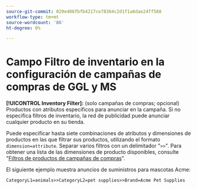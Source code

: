```yaml
---
source-git-commit: 029e406fbfb4217ce78364c2d1f1a6dae24ff588
workflow-type: tm+mt
source-wordcount: '86'
ht-degree: 0%

---
```

# Campo Filtro de inventario en la configuración de campañas de compras de GGL y MS

**[!UICONTROL Inventory Filter]:** (solo campañas de compras; opcional) Productos con atributos específicos para anunciar en la campaña. Si no especifica filtros de inventario, la red de publicidad puede anunciar cualquier producto en su tienda.

Puede especificar hasta siete combinaciones de atributos y dimensiones de productos en las que filtrar sus productos, utilizando el formato `dimension=attribute`. Separar varios filtros
con un delimitador &quot;`>>`&quot;. Para obtener una lista de las dimensiones de producto disponibles, consulte &quot;[Filtros de productos de campañas de compras](/help/search-social-commerce/campaign-management/campaigns/shopping-campaign-product-filters.md)&quot;.

El siguiente ejemplo muestra anuncios de suministros para mascotas Acme:

`CategoryL1=animals>>CategoryL2=pet supplies>>Brand=Acme Pet Supplies`

